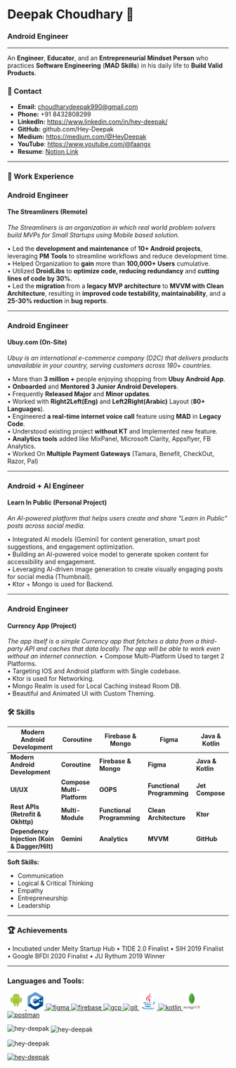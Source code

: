 # Deepak Choudhary 👋

### Android Engineer

---

An **Engineer**, **Educator**, and an **Entrepreneurial Mindset Person** who practices **Software Engineering** (**MAD Skills**) in his daily life to **Build Valid Products**.

### 📧 Contact

-   **Email:** choudharydeepak990@gmail.com
-   **Phone:** +91 8432808299
-   **LinkedIn:** https://www.linkedin.com/in/hey-deepak/
-   **GitHub:** github.com/Hey-Deepak
-   **Medium:** https://medium.com/@HeyDeepak
-   **YouTube**: https://www.youtube.com/@faangx
-   **Resume**: [Notion Link](https://grateful-lint-1e7.notion.site/Resume-Android-dfcdf5343dae42738ecdda215f6027bc?pvs=74)

---
### 💼 Work Experience

### Android Engineer
#### The Streamliners (Remote)
*The Streamliners is an organization in which real world problem solvers build MVPs for Small Startups using Mobile based solution.*

• Led the **development and maintenance** of **10+ Android projects**, leveraging **PM** **Tools** to streamline workflows and reduce development time.<br/>
• Helped Organization to **gain** more than **100,000+ Users** cumulative.<br/>
• Utilized **DroidLibs** to **optimize code, reducing redundancy** and **cutting lines of code by 30%**.<br/>
• Led the **migration** from a **legacy MVP architecture** to **MVVM with Clean Architecture**, resulting in **improved code testability, maintainability**, and a **25-30% reduction** in **bug reports**.<br/>

---
### Android Engineer
#### Ubuy.com (On-Site)
*Ubuy is an international e-commerce company (D2C) that delivers products unavailable in your*
*country, serving customers across 180+ countries.*

• More than **3 million +** people enjoying shopping from **Ubuy Android App**.<br/>
• **Onboarded** and **Mentored 3 Junior Android Developers**.<br/>
• Frequently **Released Major** and **Minor updates**.<br/>
• Worked with **Right2Left(Eng)** and **Left2Right(Arabic)** Layout (**80+ Languages**).<br/>
• Engineered **a real-time internet voice call** feature using **MAD** in **Legacy Code**.<br/>
• Understood existing project **without KT** and Implemented new feature.<br/>
• **Analytics tools** added like MixPanel, Microsoft Clarity, Appsflyer, FB Analytics.<br/>
• Worked On **Multiple Payment Gateways** (Tamara, Benefit, CheckOut, Razor, Pal)<br/>

---
### Android + Al Engineer

#### Learn In Public (Personal Project)
*An Al-powered platform that helps users create and share "Learn in Public" posts across social media.*

• Integrated Al models (Gemini) for content generation, smart post suggestions,
and engagement optimization.<br/>
• Building an Al-powered voice model to generate spoken content for
accessibility and engagement.<br/>
• Leveraging Al-driven image generation to create visually engaging posts for
social media (Thumbnail).<br/>
• Ktor + Mongo is used for Backend.<br/>

---
### Android Engineer
#### Currency App (Project)
*The app itself is a simple Currency app that fetches a data from a third-party API and caches that data locally. The app will be able to work even without an internet connection.*
• Compose Multi-Platform Used to target 2 Platforms.<br/>
• Targeting IOS and Android platform with Single codebase.<br/>
• Ktor is used for Networking.<br/>
• Mongo Realm is used for Local Caching instead Room DB.<br/>
• Beautiful and Animated UI with Custom Theming.<br/>

### 🛠️ Skills

| Modern Android Development                | Coroutine                  | Firebase & Mongo           | Figma                      | Java & Kotlin   |
| ----------------------------------------- | -------------------------- | -------------------------- | -------------------------- | --------------- |
| **Modern Android Development**            | **Coroutine**              | **Firebase & Mongo**       | **Figma**                  | **Java & Kotlin** |
| **UI/UX**                                 | **Compose Multi-Platform** | **OOPS**                   | **Functional Programming** | **Jet Compose** |
| **Rest APIs (Retrofit & Okhttp)**         | **Multi-Module**           | **Functional Programming** | **Clean Architecture**     | **Ktor**        |
| **Dependency Injection (Koin & Dagger/Hilt)** | **Gemini**                     | **Analytics**                  | **MVVM**                       | **GitHub**          |

**Soft Skills:**
* Communication
* Logical & Critical Thinking
* Empathy
* Entrepreneurship
* Leadership
---
### 🏆 Achievements

• Incubated under Meity Startup Hub
• TIDE 2.0 Finalist 
• SIH 2019 Finalist
• Google BFDI 2020 Finalist
• JU Rythum 2019 Winner

---
<h3 align="left">Languages and Tools:</h3>
<p align="left"> <a href="https://developer.android.com" target="_blank" rel="noreferrer"> <img src="https://raw.githubusercontent.com/devicons/devicon/master/icons/android/android-original-wordmark.svg" alt="android" width="40" height="40"/> </a> <a href="https://www.w3schools.com/cpp/" target="_blank" rel="noreferrer"> <img src="https://raw.githubusercontent.com/devicons/devicon/master/icons/cplusplus/cplusplus-original.svg" alt="cplusplus" width="40" height="40"/> </a> <a href="https://www.figma.com/" target="_blank" rel="noreferrer"> <img src="https://www.vectorlogo.zone/logos/figma/figma-icon.svg" alt="figma" width="40" height="40"/> </a> <a href="https://firebase.google.com/" target="_blank" rel="noreferrer"> <img src="https://www.vectorlogo.zone/logos/firebase/firebase-icon.svg" alt="firebase" width="40" height="40"/> </a> <a href="https://cloud.google.com" target="_blank" rel="noreferrer"> <img src="https://www.vectorlogo.zone/logos/google_cloud/google_cloud-icon.svg" alt="gcp" width="40" height="40"/> </a> <a href="https://git-scm.com/" target="_blank" rel="noreferrer"> <img src="https://www.vectorlogo.zone/logos/git-scm/git-scm-icon.svg" alt="git" width="40" height="40"/> </a> <a href="https://www.java.com" target="_blank" rel="noreferrer"> <img src="https://raw.githubusercontent.com/devicons/devicon/master/icons/java/java-original.svg" alt="java" width="40" height="40"/> </a> <a href="https://kotlinlang.org" target="_blank" rel="noreferrer"> <img src="https://www.vectorlogo.zone/logos/kotlinlang/kotlinlang-icon.svg" alt="kotlin" width="40" height="40"/> </a> <a href="https://www.mongodb.com/" target="_blank" rel="noreferrer"> <img src="https://raw.githubusercontent.com/devicons/devicon/master/icons/mongodb/mongodb-original-wordmark.svg" alt="mongodb" width="40" height="40"/> </a> <a href="https://postman.com" target="_blank" rel="noreferrer"> <img src="https://www.vectorlogo.zone/logos/getpostman/getpostman-icon.svg" alt="postman" width="40" height="40"/> </a> </p>

<p><img align="left" src="https://github-readme-stats.vercel.app/api/top-langs?username=hey-deepak&show_icons=true&locale=en&layout=compact" alt="hey-deepak" /></p>

<p>&nbsp;<img align="center" src="https://github-readme-stats.vercel.app/api?username=hey-deepak&show_icons=true&locale=en" alt="hey-deepak" /></p>

<p><img align="center" src="https://github-readme-streak-stats.herokuapp.com/?user=hey-deepak&" alt="hey-deepak" /></p>

<p align="left"> <a href="https://github.com/ryo-ma/github-profile-trophy"><img src="https://github-profile-trophy.vercel.app/?username=hey-deepak" alt="hey-deepak" /></a> </p>
